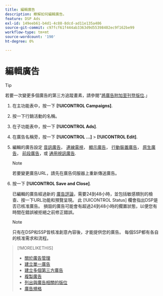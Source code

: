 ```yaml
---
title: 編輯廣告
description: 瞭解如何編輯廣告。
feature: DSP Ads
exl-id: 149eeb61-b4d1-4c88-8dcd-ad11e135a486
source-git-commit: c97fcf61f444ab3363d9d55398402ec9f162be99
workflow-type: tm+mt
source-wordcount: '190'
ht-degree: 0%

---
```


# 編輯廣告

>[!TIP]
>
>若要一次變更多個廣告的第三方追蹤畫素，請參閱&quot;[將廣告附加至刊登版位](/help/dsp/campaign-management/ads/ad-attach-to-placement.md).」

1. 在主功能表中，按一下 **[!UICONTROL Campaigns]**.

1. 按一下行銷活動的名稱。

1. 在子功能表中，按一下 **[!UICONTROL Ads]**.

1. 在廣告名稱旁，按一下  **[!UICONTROL ...]** > **[!UICONTROL Edit]**.

1. 編輯的廣告設定 [音訊廣告](ad-settings-audio.md)， [連線電視](ad-settings-connected-tv.md)， [顯示廣告](ad-settings-display.md)， [行動裝置廣告](ad-settings-mobile.md)， [原生廣告](ad-settings-native.md)， [前段廣告](ad-settings-pre-roll.md)，或 [通用視訊廣告](ad-settings-universal-video.md).

   >[!NOTE]
   >
   >若要變更廣告URL，請先在廣告伺服器上重新傳送廣告。

1. 按一下 **[!UICONTROL Save and Close]**.

   已編輯的廣告經過新的 [廣告評論](ad-about.md)，需要24到48小時，並包括敏感類別的檢查、按一下URL功能和預覽呈現。 此 [!UICONTROL Status] 欄會指出DSP是否已核准廣告。 損毀的廣告可能會有超過24到48小時的擱置狀態，以便您有時間在錯誤被拒絕之前修正錯誤。

   >[!NOTE]
   >
   >只有在DSP和SSP皆核准創意內容後，才能提供您的廣告。 每個SSP都有各自的核准需求和流程。

>[!MORELIKETHIS]
>
>* [關於廣告管理](ad-about.md)
>* [建立單一廣告](ad-create.md)
>* [建立多個第三方廣告](ad-create-multiple.md)
>* [複製廣告](ad-duplicate.md)
>* [列出與廣告相關的版位](ad-list-placements.md)
>* [廣告規格](ad-specs.md)

